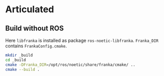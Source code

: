 # Articulated

## Build without ROS

Here `libfranka` is installed as package `ros-noetic-libfranka`. `Franka_DIR` contains `FrankaConfig.cmake`.
``` sh
mkdir _build
cd _build
cmake -DFranka_DIR=/opt/ros/noetic/share/franka/cmake/ ..
cmake --build .
```
